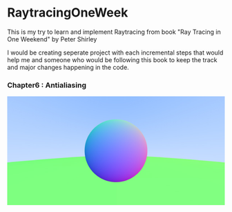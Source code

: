 # RaytracingOneWeek

This is my try to learn and implement Raytracing from book "Ray Tracing in One Weekend" by Peter Shirley

I would be creating seperate project with each incremental steps that would help me and someone who would be following this book
to keep the track and major changes happening in the code.



### Chapter6 : Antialiasing

![image](https://github.com/tusharsankhala/RaytracingOneWeek/blob/master/Images/06.Antialiasing.jpg)
